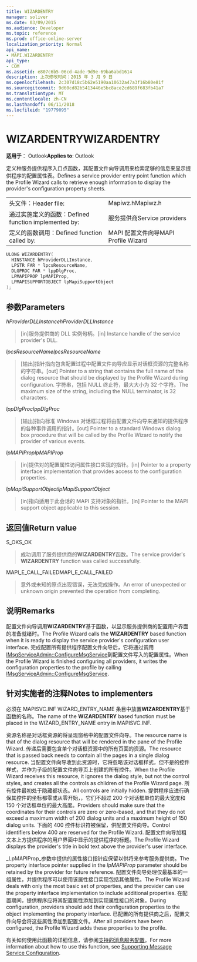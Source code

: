 ```yaml
---
title: WIZARDENTRY
manager: soliver
ms.date: 03/09/2015
ms.audience: Developer
ms.topic: reference
ms.prod: office-online-server
localization_priority: Normal
api_name:
- MAPI.WIZARDENTRY
api_type:
- COM
ms.assetid: e807c6b5-06cd-4ade-9d9e-69ba6abd1614
description: 上次修改时间：2015 年 3 月 9 日
ms.openlocfilehash: 2c307d18c5b62e5190aa10632a47a3f16b80e81f
ms.sourcegitcommit: 9d60cd82b5413446e5bc8ace2cd689f683fb41a7
ms.translationtype: MT
ms.contentlocale: zh-CN
ms.lasthandoff: 06/11/2018
ms.locfileid: "19779095"
---
```

# <a name="wizardentry"></a><span data-ttu-id="84213-103">WIZARDENTRY</span><span class="sxs-lookup"><span data-stu-id="84213-103">WIZARDENTRY</span></span>

  
  
<span data-ttu-id="84213-104">**适用于**： Outlook</span><span class="sxs-lookup"><span data-stu-id="84213-104">**Applies to**: Outlook</span></span> 
  
<span data-ttu-id="84213-105">定义种服务提供程序入口点函数，其配置文件向导调用来检索足够的信息来显示提供程序的配置属性表。</span><span class="sxs-lookup"><span data-stu-id="84213-105">Defines a service provider entry point function which the Profile Wizard calls to retrieve enough information to display the provider's configuration property sheets.</span></span> 
  
|||
|:-----|:-----|
|<span data-ttu-id="84213-106">头文件：</span><span class="sxs-lookup"><span data-stu-id="84213-106">Header file:</span></span>  <br/> |<span data-ttu-id="84213-107">Mapiwz.h</span><span class="sxs-lookup"><span data-stu-id="84213-107">Mapiwz.h</span></span>  <br/> |
|<span data-ttu-id="84213-108">通过实施定义的函数：</span><span class="sxs-lookup"><span data-stu-id="84213-108">Defined function implemented by:</span></span>  <br/> |<span data-ttu-id="84213-109">服务提供商</span><span class="sxs-lookup"><span data-stu-id="84213-109">Service providers</span></span>  <br/> |
|<span data-ttu-id="84213-110">定义的函数调用：</span><span class="sxs-lookup"><span data-stu-id="84213-110">Defined function called by:</span></span>  <br/> |<span data-ttu-id="84213-111">MAPI 配置文件向导</span><span class="sxs-lookup"><span data-stu-id="84213-111">MAPI Profile Wizard</span></span>  <br/> |
   
```cpp
ULONG WIZARDENTRY(
  HINSTANCE hProviderDLLInstance,
  LPSTR FAR * lpcsResourceName,
  DLGPROC FAR * lppDlgProc,
  LPMAPIPROP lpMAPIProp,
  LPMAPISUPPORTOBJECT lpMapiSupportObject
);
```

## <a name="parameters"></a><span data-ttu-id="84213-112">参数</span><span class="sxs-lookup"><span data-stu-id="84213-112">Parameters</span></span>

 <span data-ttu-id="84213-113">_hProviderDLLInstance_</span><span class="sxs-lookup"><span data-stu-id="84213-113">_hProviderDLLInstance_</span></span>
  
> <span data-ttu-id="84213-114">[in]服务提供商的 DLL 实例句柄。</span><span class="sxs-lookup"><span data-stu-id="84213-114">[in] Instance handle of the service provider's DLL.</span></span> 
    
 <span data-ttu-id="84213-115">_lpcsResourceName_</span><span class="sxs-lookup"><span data-stu-id="84213-115">_lpcsResourceName_</span></span>
  
> <span data-ttu-id="84213-116">[输出]指针指向包含配置过程中配置文件向导应显示对话框资源的完整名称的字符串。</span><span class="sxs-lookup"><span data-stu-id="84213-116">[out] Pointer to a string that contains the full name of the dialog resource that should be displayed by the Profile Wizard during configuration.</span></span> <span data-ttu-id="84213-117">字符串，包括 NULL 终止符，最大大小为 32 个字符。</span><span class="sxs-lookup"><span data-stu-id="84213-117">The maximum size of the string, including the NULL terminator, is 32 characters.</span></span> 
    
 <span data-ttu-id="84213-118">_lppDlgProc_</span><span class="sxs-lookup"><span data-stu-id="84213-118">_lppDlgProc_</span></span>
  
> <span data-ttu-id="84213-119">[输出]指向标准 Windows 对话框过程将由配置文件向导来通知的提供程序的各种事件调用的指针。</span><span class="sxs-lookup"><span data-stu-id="84213-119">[out] Pointer to a standard Windows dialog box procedure that will be called by the Profile Wizard to notify the provider of various events.</span></span> 
    
 <span data-ttu-id="84213-120">_lpMAPIProp_</span><span class="sxs-lookup"><span data-stu-id="84213-120">_lpMAPIProp_</span></span>
  
> <span data-ttu-id="84213-121">[in]提供对的配置属性访问属性接口实现的指针。</span><span class="sxs-lookup"><span data-stu-id="84213-121">[in] Pointer to a property interface implementation that provides access to the configuration properties.</span></span> 
    
 <span data-ttu-id="84213-122">_lpMapiSupportObject_</span><span class="sxs-lookup"><span data-stu-id="84213-122">_lpMapiSupportObject_</span></span>
  
> <span data-ttu-id="84213-123">[in]指向适用于此会话的 MAPI 支持对象的指针。</span><span class="sxs-lookup"><span data-stu-id="84213-123">[in] Pointer to the MAPI support object applicable to this session.</span></span>
    
## <a name="return-value"></a><span data-ttu-id="84213-124">返回值</span><span class="sxs-lookup"><span data-stu-id="84213-124">Return value</span></span>

<span data-ttu-id="84213-125">S_OK</span><span class="sxs-lookup"><span data-stu-id="84213-125">S_OK</span></span> 
  
> <span data-ttu-id="84213-126">成功调用了服务提供商的**WIZARDENTRY**函数。</span><span class="sxs-lookup"><span data-stu-id="84213-126">The service provider's **WIZARDENTRY** function was called successfully.</span></span> 
    
<span data-ttu-id="84213-127">MAPI_E_CALL_FAILED</span><span class="sxs-lookup"><span data-stu-id="84213-127">MAPI_E_CALL_FAILED</span></span> 
  
> <span data-ttu-id="84213-128">意外或未知的原点出现错误，无法完成操作。</span><span class="sxs-lookup"><span data-stu-id="84213-128">An error of unexpected or unknown origin prevented the operation from completing.</span></span>
    
## <a name="remarks"></a><span data-ttu-id="84213-129">说明</span><span class="sxs-lookup"><span data-stu-id="84213-129">Remarks</span></span>

<span data-ttu-id="84213-130">配置文件向导调用**WIZARDENTRY**基于函数，以显示服务提供商的配置用户界面的准备就绪时。</span><span class="sxs-lookup"><span data-stu-id="84213-130">The Profile Wizard calls the **WIZARDENTRY** based function when it is ready to display the service provider's configuration user interface.</span></span> <span data-ttu-id="84213-131">完成配置所有提供程序配置文件向导后，它将通过调用[IMsgServiceAdmin::ConfigureMsgService](imsgserviceadmin-configuremsgservice.md)到配置文件写入的配置属性。</span><span class="sxs-lookup"><span data-stu-id="84213-131">When the Profile Wizard is finished configuring all providers, it writes the configuration properties to the profile by calling [IMsgServiceAdmin::ConfigureMsgService](imsgserviceadmin-configuremsgservice.md).</span></span> 
  
## <a name="notes-to-implementers"></a><span data-ttu-id="84213-132">针对实施者的注释</span><span class="sxs-lookup"><span data-stu-id="84213-132">Notes to implementers</span></span>

<span data-ttu-id="84213-133">必须在 MAPISVC.INF WIZARD_ENTRY_NAME 条目中放置**WIZARDENTRY**基于函数的名称。</span><span class="sxs-lookup"><span data-stu-id="84213-133">The name of the **WIZARDENTRY** based function must be placed in the WIZARD_ENTRY_NAME entry in MAPISVC.INF.</span></span> 
  
<span data-ttu-id="84213-134">资源名称是对话框资源的将呈现窗格中的配置文件向导。</span><span class="sxs-lookup"><span data-stu-id="84213-134">The resource name is that of the dialog resource that will be rendered in the pane of the Profile Wizard.</span></span> <span data-ttu-id="84213-135">传递后需要包含单个对话框资源中的所有页面的资源。</span><span class="sxs-lookup"><span data-stu-id="84213-135">The resource that is passed back needs to contain all the pages in a single dialog resource.</span></span> <span data-ttu-id="84213-136">当配置文件向导收到此资源时，它将忽略该对话框样式，但不是的控件样式，并作为子级的配置文件向导页上创建的所有控件。</span><span class="sxs-lookup"><span data-stu-id="84213-136">When the Profile Wizard receives this resource, it ignores the dialog style, but not the control styles, and creates all the controls as children of the Profile Wizard page.</span></span> <span data-ttu-id="84213-137">所有控件最初处于隐藏都状态。</span><span class="sxs-lookup"><span data-stu-id="84213-137">All controls are initially hidden.</span></span> <span data-ttu-id="84213-138">提供程序应进行确保其控件的坐标都零或从零开始，，它们不超过 200 个对话框单位的最大宽度和 150 个对话框单位的最大高度。</span><span class="sxs-lookup"><span data-stu-id="84213-138">Providers should make sure that the coordinates for their controls are zero or zero-based, and that they do not exceed a maximum width of 200 dialog units and a maximum height of 150 dialog units.</span></span> <span data-ttu-id="84213-139">下面的 400 控件标识符被保留，供配置文件向导。</span><span class="sxs-lookup"><span data-stu-id="84213-139">Control identifiers below 400 are reserved for the Profile Wizard.</span></span> <span data-ttu-id="84213-140">配置文件向导加粗文本上方提供程序的用户界面中显示的提供程序的标题。</span><span class="sxs-lookup"><span data-stu-id="84213-140">The Profile Wizard displays the provider's title in bold text above the provider's user interface.</span></span> 
  
<span data-ttu-id="84213-141">_LpMAPIProp_参数中提供的属性接口指针应保留以供将来参考服务提供商。</span><span class="sxs-lookup"><span data-stu-id="84213-141">The property interface pointer supplied in the  _lpMAPIProp_ parameter should be retained by the provider for future reference.</span></span> <span data-ttu-id="84213-142">配置文件向导处理仅最基本的一组属性，并提供程序可以使用该属性接口实现包括其他属性。</span><span class="sxs-lookup"><span data-stu-id="84213-142">The Profile Wizard deals with only the most basic set of properties, and the provider can use the property interface implementation to include additional properties.</span></span> <span data-ttu-id="84213-143">在配置期间，提供程序应将其配置属性添加到实现属性接口的对象。</span><span class="sxs-lookup"><span data-stu-id="84213-143">During configuration, providers should add their configuration properties to the object implementing the property interface.</span></span> <span data-ttu-id="84213-144">已配置的所有提供商之后，配置文件向导会将这些属性添加到配置文件。</span><span class="sxs-lookup"><span data-stu-id="84213-144">After all providers have been configured, the Profile Wizard adds these properties to the profile.</span></span> 
  
<span data-ttu-id="84213-145">有关如何使用此函数的详细信息，请参阅[支持的消息服务配置](supporting-message-service-configuration.md)。</span><span class="sxs-lookup"><span data-stu-id="84213-145">For more information about how to use this function, see [Supporting Message Service Configuration](supporting-message-service-configuration.md).</span></span> 
  

